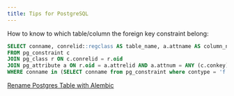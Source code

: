 ```yaml
---
title: Tips for PostgreSQL
---
```


How to know to which table/column the foreign key constraint belong:

```sql
SELECT conname, conrelid::regclass AS table_name, a.attname AS column_name
FROM pg_constraint c
JOIN pg_class r ON c.conrelid = r.oid
JOIN pg_attribute a ON r.oid = a.attrelid AND a.attnum = ANY (c.conkey)
WHERE conname in (SELECT conname from pg_constraint where contype = 'f');
```

[Rename Postgres Table with Alembic](https://petegraham.co.uk/rename-postgres-table-with-alembic/)
